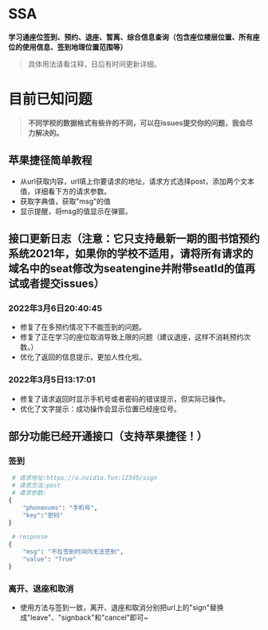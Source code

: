 # SSA
**学习通座位签到、预约、退座、暂离、综合信息查询（包含座位楼层位置、所有座位的使用信息、签到地理位置范围等）**

> 具体用法请看注释，日后有时间更新详细。

# 目前已知问题

> **不同学校的数据格式有些许的不同，可以在issues提交你的问题，我会尽力解决的。**

## 苹果捷径简单教程

* 从url获取内容，url填上你要请求的地址，请求方式选择post，添加两个文本值，详细看下方的请求参数。
* 获取字典值，获取"msg"的值
* 显示提醒，将msg的值显示在弹窗。

## 接口更新日志（注意：它只支持最新一期的图书馆预约系统2021年，如果你的学校不适用，请将所有请求的域名中的seat修改为seatengine并附带seatId的值再试或者提交issues）

### 2022年3月6日20:40:45

* 修复了在多预约情况下不能签到的问题。
* 修复了正在学习的座位取消导致上限的问题（建议退座，这样不消耗预约次数。）
* 优化了返回的信息提示，更加人性化啦。

### 2022年3月5日13:17:01

* 修复了请求返回时显示手机号或者密码的错误提示，但实际已操作。
* 优化了文字提示：成功操作会显示位置已经座位号。

## 部分功能已经开通接口（支持苹果捷径！）

### 签到

``` python
 # 请求地址:https://o.nvidia.fun:12345/sign
 # 请求方法:post
 # 请求参数:
{
    "phonenums": "手机号",
    "key":"密码"
}

 # response
{
    "msg": "不在签到时间内无法签到",
    "value": "True"
}
```

### 离开、退座和取消

* 使用方法与签到一致，离开、退座和取消分别把url上的"sign"替换成"leave"、"signback"和"cancel"即可~
